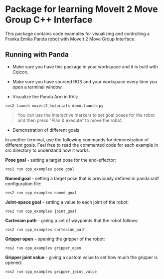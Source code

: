 # Package for learning MoveIt 2 Move Group C++ Interface

This package contains code examples for visualizing and controlling a Franka Emika Panda robot with MoveIt 2 Move Group Interface.

## Running with Panda
* Make sure you have this package in your workspace and it is built with Colcon.

* Make sure you have sourced ROS and your workspace every time you open a terminal window.

* Visualize the Panda Arm in RViz

`ros2 launch moveit2_tutorials demo.launch.py`

>You can use the interactive markers to set goal poses for the robot and then press "Plan & execute" to move the robot.

* Demonstration of different goals

In another terminal, use the following commands for demonstration of different goals. Feel free to read the commented code for each example in src directory to understand how it works.

**Pose goal** - setting a target pose for the end-effector:

`ros2 run cpp_examples pose_goal`

**Named goal** - setting a target pose that is previously defined in panda.srdf configuration file:

`ros2 run cpp_examples named_goal`

**Joint-space goal** - setting a value to each joint of the robot:

`ros2 run cpp_examples joint_goal`

**Cartesian path** - giving a set of waypoints that the robot follows:

`ros2 run cpp_examples cartesian_path`

**Gripper open** - opening the gripper of the robot:

`ros2 run cpp_examples gripper_open`

**Gripper joint value** - giving a custom value to set how much the gripper is opened:

`ros2 run cpp_examples gripper_joint_value`
